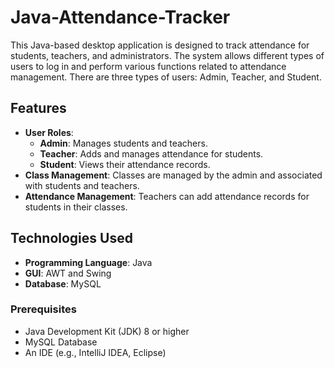 # Java-Attendance-Tracker

This Java-based desktop application is designed to track attendance for students, teachers, and administrators. The system allows different types of users to log in and perform various functions related to attendance management. There are three types of users: Admin, Teacher, and Student.

## Features

- **User Roles**:
  - **Admin**: Manages students and teachers.
  - **Teacher**: Adds and manages attendance for students.
  - **Student**: Views their attendance records.
- **Class Management**: Classes are managed by the admin and associated with students and teachers.
- **Attendance Management**: Teachers can add attendance records for students in their classes.

## Technologies Used

- **Programming Language**: Java
- **GUI**: AWT and Swing
- **Database**: MySQL

### Prerequisites

- Java Development Kit (JDK) 8 or higher
- MySQL Database
- An IDE (e.g., IntelliJ IDEA, Eclipse)

